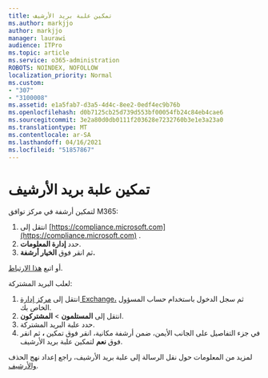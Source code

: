 ```yaml
---
title: تمكين علبة بريد الأرشيف
ms.author: markjjo
author: markjjo
manager: laurawi
audience: ITPro
ms.topic: article
ms.service: o365-administration
ROBOTS: NOINDEX, NOFOLLOW
localization_priority: Normal
ms.custom:
- "307"
- "3100008"
ms.assetid: e1a5fab7-d3a5-4d4c-8ee2-0edf4ec9b76b
ms.openlocfilehash: d0b7125cb25d739d553bf00054fb24c84eb4cae6
ms.sourcegitcommit: 3e2a80d0db0111f203628e7232760b3e1e3a23a0
ms.translationtype: MT
ms.contentlocale: ar-SA
ms.lasthandoff: 04/16/2021
ms.locfileid: "51857867"
---
```

# <a name="enable-an-archive-mailbox"></a>تمكين علبة بريد الأرشيف

لتمكين أرشفة في مركز توافق M365:

1. انتقل إلى [https://compliance.microsoft.com](https://compliance.microsoft.com) .
2. حدد **إدارة المعلومات**.
3. ثم انقر فوق **الخيار أرشفة.**

أو اتبع [هذا الارتباط](https://sip.compliance.microsoft.com/informationgovernance?viewid=archive).  

لعلب البريد المشتركة:

1. انتقل إلى [مركز إدارة Exchange،](https://outlook.office365.com/ecp) ثم سجل الدخول باستخدام حساب المسؤول الخاص بك.
2. انتقل إلى **المستلمون**  >  **المشتركون**.
3. حدد علبة البريد المشتركة.
4. في جزء التفاصيل على الجانب الأيمن، ضمن أرشفة مكانية، انقر فوق تمكين **،** ثم انقر فوق  **نعم** لتمكين علبة بريد الأرشيف.

لمزيد من المعلومات حول نقل الرسالة إلى علبة بريد الأرشيف، راجع إعداد نهج الحذف [والأرشيف](https://docs.microsoft.com//office365/securitycompliance/set-up-an-archive-and-deletion-policy-for-mailboxes).
